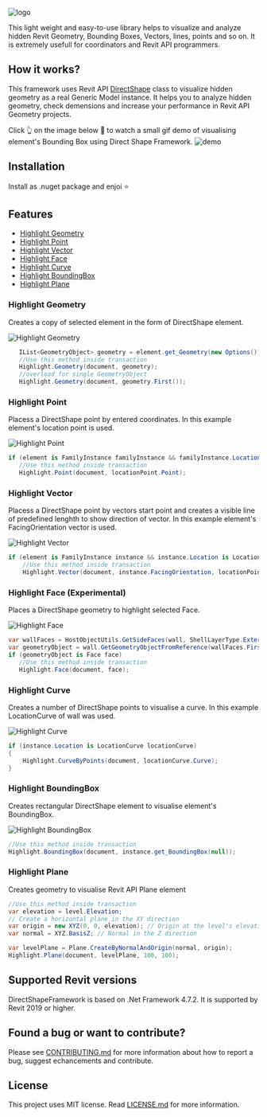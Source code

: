 ![logo](https://user-images.githubusercontent.com/68376046/177031470-779413b1-72bf-4b09-bce9-b8cee24c3bf9.png)

This light weight and easy-to-use library helps to visualize and analyze hidden Revit Geometry, Bounding Boxes, Vectors, lines, points and so on. It is extremely usefull for coordinators and Revit API programmers.

## How it works?
This framework uses Revit API [DirectShape](https://www.revitapidocs.com/2017.1/bfbd137b-c2c2-71bb-6f4a-992d0dcf6ea8.htm#:~:text=This%20class%20is%20used%20to,may%20be%20assigned%20a%20category.) class to visualize hidden geometry as a real Generic Model instance. It helps you to analyze hidden geometry, check demensions and increase your performance in Revit API Geometry projects.

Click :point_up_2: on the image below :beginner: to watch a small gif demo of visualising element's Bounding Box using Direct Shape Framework.
![demo](https://user-images.githubusercontent.com/68376046/177167161-0eba6f1f-142d-45dd-89ae-1ca6442457c4.gif)

## Installation

Install as .nuget package and enjoi :star:

## Features

- [Highlight Geometry](#highlight-geometry)
- [Highlight Point](#highlight-point)
- [Highlight Vector](#highlight-vector)
- [Highlight Face](#highlight-face)
- [Highlight Curve](#highlight-curve)
- [Highlight BoundingBox](#highlight-boundingbox)
- [Highlight Plane](#highlight-plane)


### Highlight Geometry
Creates a copy of selected element in the form of DirectShape element.

![Highlight Geometry](https://user-images.githubusercontent.com/68376046/201862275-df289d1a-49d2-4415-b44f-fa0bf599d6af.gif)

```c#
   IList<GeometryObject> geometry = element.get_Geometry(new Options()).Where(x=>x.IsElementGeometry).ToList();
   //Use this method inside transaction
   Highlight.Geometry(document, geometry);
   //overload for single GeometryObject
   Highlight.Geometry(document, geometry.First());
```

### Highlight Point
Placess a DirectShape point by entered coordinates. In this example element's location point is used.

![Highlight Point](https://user-images.githubusercontent.com/68376046/201863125-44dc9784-11ad-4867-987c-1ae14c7721f2.gif)

```c#
if (element is FamilyInstance familyInstance && familyInstance.Location is LocationPoint locationPoint)
   //Use this method inside transaction
   Highlight.Point(document, locationPoint.Point);
```

### Highlight Vector
Placess a DirectShape point by vectors start point and creates a visible line of predefined lenghth to show direction of vector. In this example element's FacingOrientation vector is used.

![Highlight Vector](https://user-images.githubusercontent.com/68376046/201863539-acdf291e-708e-4f8d-8e9d-a9c6a89e51ba.gif)

```c#
if (element is FamilyInstance instance && instance.Location is LocationPoint locationPoint)
    //Use this method inside transaction
    Highlight.Vector(document, instance.FacingOrientation, locationPoint.Point);
```

### <a id="highlight-face">Highlight Face (Experimental)
Places a DirectShape geometry to highlight selected Face.

![Highlight Face](https://user-images.githubusercontent.com/68376046/201866455-fae6d7ac-2ba2-44f4-9a45-ae30a457ee28.gif)

```c#
var wallFaces = HostObjectUtils.GetSideFaces(wall, ShellLayerType.Exterior);
var geometryObject = wall.GetGeometryObjectFromReference(wallFaces.First());
if (geometryObject is Face face)
   //Use this method inside transaction
   Highlight.Face(document, face);
```

### Highlight Curve
Creates a number of DirectShape points to visualise a curve. In this example LocationCurve of wall was used.

![Highlight Curve](https://user-images.githubusercontent.com/68376046/201874166-b28c165f-d782-41c6-9ac8-4832ed9ac61d.gif)

```c#
if (instance.Location is LocationCurve locationCurve)
{
    Highlight.CurveByPoints(document, locationCurve.Curve);
}
```
### Highlight BoundingBox
Creates rectangular DirectShape element to visualise element's BoundingBox.

![Highlight BoundingBox](https://user-images.githubusercontent.com/68376046/201871396-b142ab80-3b9b-4fb6-ba4b-a9bf3060ae85.gif)

```c#
//Use this method inside transaction
Highlight.BoundingBox(document, instance.get_BoundingBox(null));
```

### Highlight Plane
Creates geometry to visualise Revit API Plane element

```c#
//Use this method inside transaction
var elevation = level.Elevation;
// Create a horizontal plane in the XY direction
var origin = new XYZ(0, 0, elevation); // Origin at the level's elevation
var normal = XYZ.BasisZ; // Normal in the Z direction

var levelPlane = Plane.CreateByNormalAndOrigin(normal, origin);
Highlight.Plane(document, levelPlane, 100, 100);
```

## Supported Revit versions

DirectShapeFramework is based on .Net Framework 4.7.2. It is supported by Revit 2019 or higher.

## Found a bug or want to contribute?

Please see [CONTRIBUTING.md](CONTRIBUTING.md) for more information about how to report a bug, suggest echancements and contribute.

## License

This project uses MIT license. Read [LICENSE.md](LICENSE.md) for more information.
